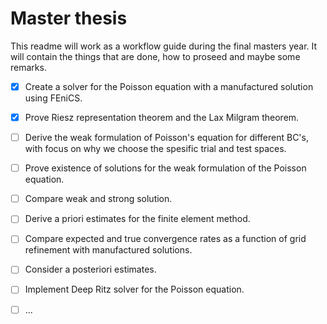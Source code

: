 # Master thesis 
This readme will work as a workflow guide during the final masters year. It will contain the things that are done, how to proseed and maybe some remarks.

- [x] Create a solver for the Poisson equation with a manufactured solution using FEniCS. 
- [x] Prove Riesz representation theorem and the Lax Milgram theorem.
- [ ] Derive the weak formulation of Poisson's equation for different BC's, with focus on why we choose the spesific trial and test spaces. 
- [ ] Prove existence of solutions for the weak formulation of the Poisson equation. 
- [ ] Compare weak and strong solution.
- [ ] Derive a priori estimates for the finite element method. 
- [ ] Compare expected and true convergence rates as a function of grid refinement with manufactured solutions. 
- [ ] Consider a posteriori estimates. 
- [ ] Implement Deep Ritz solver for the Poisson equation. 
- [ ] ... 

